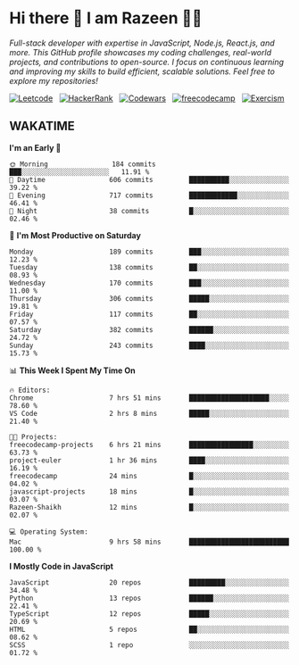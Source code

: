 # Hi there 👋 I am Razeen 👩‍💻

*Full-stack developer with expertise in JavaScript, Node.js, React.js, and more. This GitHub profile showcases my coding challenges, real-world projects, and contributions to open-source. I focus on continuous learning and improving my skills to build efficient, scalable solutions. Feel free to explore my repositories!*

[![Leetcode](https://img.shields.io/badge/-LeetCode-FFA116?style=for-the-badge&logo=LeetCode&logoColor=black)](https://leetcode.com/razeenshaikh/)&nbsp;&nbsp;
[![HackerRank](https://img.shields.io/badge/-Hackerrank-2EC866?style=for-the-badge&logo=HackerRank&logoColor=white)](https://www.hackerrank.com/profile/razeen_m_shaikh)&nbsp;&nbsp;
[![Codewars](https://img.shields.io/badge/Codewars-B1361E?style=for-the-badge&logo=Codewars&logoColor=white)](https://www.codewars.com/users/razeen_shaikh)&nbsp;&nbsp;
[![freecodecamp](https://img.shields.io/badge/freecodecamp-27273D?style=for-the-badge&logo=freecodecamp&logoColor=white)](https://www.freecodecamp.org/razeen)&nbsp;&nbsp;
[![Exercism](https://img.shields.io/badge/Exercism-009CAB?style=for-the-badge&logo=exercism&logoColor=white)](https://exercism.org/profiles/Razeen-Shaikh)

## WAKATIME

<!--START_SECTION:waka-->
**I'm an Early 🐤** 

```text
🌞 Morning                184 commits         ███░░░░░░░░░░░░░░░░░░░░░░   11.91 % 
🌆 Daytime                606 commits         ██████████░░░░░░░░░░░░░░░   39.22 % 
🌃 Evening                717 commits         ████████████░░░░░░░░░░░░░   46.41 % 
🌙 Night                  38 commits          █░░░░░░░░░░░░░░░░░░░░░░░░   02.46 % 
```
📅 **I'm Most Productive on Saturday** 

```text
Monday                   189 commits         ███░░░░░░░░░░░░░░░░░░░░░░   12.23 % 
Tuesday                  138 commits         ██░░░░░░░░░░░░░░░░░░░░░░░   08.93 % 
Wednesday                170 commits         ███░░░░░░░░░░░░░░░░░░░░░░   11.00 % 
Thursday                 306 commits         █████░░░░░░░░░░░░░░░░░░░░   19.81 % 
Friday                   117 commits         ██░░░░░░░░░░░░░░░░░░░░░░░   07.57 % 
Saturday                 382 commits         ██████░░░░░░░░░░░░░░░░░░░   24.72 % 
Sunday                   243 commits         ████░░░░░░░░░░░░░░░░░░░░░   15.73 % 
```


📊 **This Week I Spent My Time On** 

```text
🔥 Editors: 
Chrome                   7 hrs 51 mins       ████████████████████░░░░░   78.60 % 
VS Code                  2 hrs 8 mins        █████░░░░░░░░░░░░░░░░░░░░   21.40 % 

🐱‍💻 Projects: 
freecodecamp-projects    6 hrs 21 mins       ████████████████░░░░░░░░░   63.73 % 
project-euler            1 hr 36 mins        ████░░░░░░░░░░░░░░░░░░░░░   16.19 % 
freecodecamp             24 mins             █░░░░░░░░░░░░░░░░░░░░░░░░   04.02 % 
javascript-projects      18 mins             █░░░░░░░░░░░░░░░░░░░░░░░░   03.07 % 
Razeen-Shaikh            12 mins             █░░░░░░░░░░░░░░░░░░░░░░░░   02.07 % 

💻 Operating System: 
Mac                      9 hrs 58 mins       █████████████████████████   100.00 % 
```

**I Mostly Code in JavaScript** 

```text
JavaScript               20 repos            █████████░░░░░░░░░░░░░░░░   34.48 % 
Python                   13 repos            ██████░░░░░░░░░░░░░░░░░░░   22.41 % 
TypeScript               12 repos            █████░░░░░░░░░░░░░░░░░░░░   20.69 % 
HTML                     5 repos             ██░░░░░░░░░░░░░░░░░░░░░░░   08.62 % 
SCSS                     1 repo              ░░░░░░░░░░░░░░░░░░░░░░░░░   01.72 % 
```




<!--END_SECTION:waka-->
